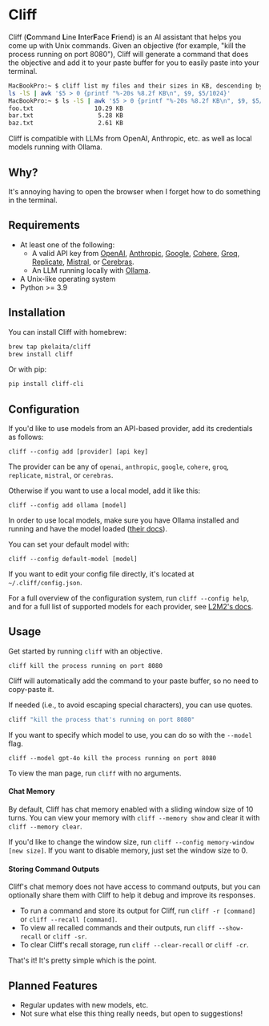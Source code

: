 # Cliff

Cliff (**C**ommand **L**ine **I**nter**F**ace **F**riend) is an AI assistant that helps you come up with Unix commands. Given an objective (for example, "kill the process running on port 8080"), Cliff will generate a command that does the objective and add it to your paste buffer for you to easily paste into your terminal.

```bash
MacBookPro:~ $ cliff list my files and their sizes in KB, descending by size
ls -lS | awk '$5 > 0 {printf "%-20s %8.2f KB\n", $9, $5/1024}'
MacBookPro:~ $ ls -lS | awk '$5 > 0 {printf "%-20s %8.2f KB\n", $9, $5/1024}'
foo.txt                 10.29 KB
bar.txt                  5.28 KB
baz.txt                  2.61 KB
```

Cliff is compatible with LLMs from OpenAI, Anthropic, etc. as well as local models running with Ollama.

## Why?

It's annoying having to open the browser when I forget how to do something in the terminal.

## Requirements

- At least one of the following:
  - A valid API key from [OpenAI](https://platform.openai.com/), [Anthropic](https://www.anthropic.com/api), [Google](https://ai.google.dev/), [Cohere](https://cohere.com/), [Groq](https://console.groq.com/login), [Replicate](https://replicate.com/), [Mistral](https://docs.mistral.ai/deployment/laplateforme/overview/), or [Cerebras](https://cloud.cerebras.ai/).
  - An LLM running locally with [Ollama](https://ollama.com/).
- A Unix-like operating system
- Python >= 3.9

## Installation

You can install Cliff with homebrew:

```bash
brew tap pkelaita/cliff
brew install cliff
```

Or with pip:

```bash
pip install cliff-cli
```

## Configuration

If you'd like to use models from an API-based provider, add its credentials as follows:

```
cliff --config add [provider] [api key]
```

The provider can be any of `openai`, `anthropic`, `google`, `cohere`, `groq`, `replicate`, `mistral`, or `cerebras`.

Otherwise if you want to use a local model, add it like this:

```
cliff --config add ollama [model]
```

In order to use local models, make sure you have Ollama installed and running and have the model loaded ([their docs](https://github.com/ollama/ollama#readme)).

You can set your default model with:

```
cliff --config default-model [model]
```

If you want to edit your config file directly, it's located at `~/.cliff/config.json`.

For a full overview of the configuration system, run `cliff --config help`, and for a full list of supported models for each provider, see [L2M2's docs](https://github.com/pkelaita/l2m2/blob/main/docs/supported_models.md).

## Usage

Get started by running `cliff` with an objective.

```
cliff kill the process running on port 8080
```

Cliff will automatically add the command to your paste buffer, so no need to copy-paste it.

If needed (i.e., to avoid escaping special characters), you can use quotes.

```bash
cliff "kill the process that's running on port 8080"
```

If you want to specify which model to use, you can do so with the `--model` flag.

```
cliff --model gpt-4o kill the process running on port 8080
```

To view the man page, run `cliff` with no arguments.

#### Chat Memory

By default, Cliff has chat memory enabled with a sliding window size of 10 turns. You can view your memory with `cliff --memory show` and clear it with `cliff --memory clear`.

If you'd like to change the window size, run `cliff --config memory-window [new size]`. If you want to disable memory, just set the window size to 0.

#### Storing Command Outputs

Cliff's chat memory does not have access to command outputs, but you can optionally share them with Cliff to help it debug and improve its responses.

- To run a command and store its output for Cliff, run `cliff -r [command]` or `cliff --recall [command]`.
- To view all recalled commands and their outputs, run `cliff --show-recall` or `cliff -sr`.
- To clear Cliff's recall storage, run `cliff --clear-recall` or `cliff -cr`.

That's it! It's pretty simple which is the point.

## Planned Features

- Regular updates with new models, etc.
- Not sure what else this thing really needs, but open to suggestions!
